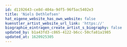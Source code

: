 ```yaml
---
id: d1192643-ce8d-404a-9df5-96f5ac5402e3
title: 'Niels Dethlefsen'
hat_eigene_website_has_own_website: false
kuenstler_artist_website_url_link: 'https://'
biographie_eintragen_create_artist_s_biography: false
updated_by: b1a43fd3-c865-4122-b6cc-50cfa81a1985
updated_at: 1620925305
---
```

